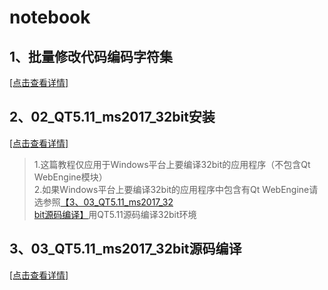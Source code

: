 # notebook

## 1、批量修改代码编码字符集  
[[点击查看详情]](https://github.com/dyj095/notebook/blob/master/01_%E6%89%B9%E9%87%8F%E4%BF%AE%E6%94%B9%E4%BB%A3%E7%A0%81%E7%BC%96%E7%A0%81%E5%AD%97%E7%AC%A6%E9%9B%86/README.md)
## 2、02_QT5.11_ms2017_32bit安装  
[[点击查看详情]](https://github.com/dyj095/notebook/blob/master/02_QT5.11_ms2017_32bit%E5%AE%89%E8%A3%85/README.md)<br>
> 1.这篇教程仅应用于Windows平台上要编译32bit的应用程序（不包含Qt WebEngine模块）<br>
> 2.如果Windows平台上要编译32bit的应用程序中包含有Qt WebEngine请选参照[【3、03_QT5.11_ms2017_32<br>bit源码编译】](https://github.com/dyj095/notebook/blob/master/03_QT5.11_ms2017_32bit%E6%BA%90%E7%A0%81%E7%BC%96%E8%AF%91/README.md)用QT5.11源码编译32bit环境
## 3、03_QT5.11_ms2017_32bit源码编译  
[[点击查看详情]](https://github.com/dyj095/notebook/blob/master/03_QT5.11_ms2017_32bit%E6%BA%90%E7%A0%81%E7%BC%96%E8%AF%91/README.md)
